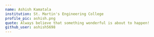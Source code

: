 ```yaml
---
name: Ashish Kamatala
institution: St. Martin's Engineering College
profile_pic: ashish.png
quote: Always believe that something wonderful is about to happen!
github_user: ashish5698
---
```

